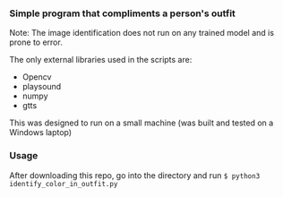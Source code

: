 ### Simple program that compliments a person's outfit

Note: The image identification does not run on any trained model and is prone to error.

The only external libraries used in the scripts are:
- Opencv
- playsound
- numpy
- gtts

This was designed to run on a small machine (was built and tested on a Windows laptop)


### Usage
After downloading this repo, go into the directory and run
`$ python3 identify_color_in_outfit.py`
